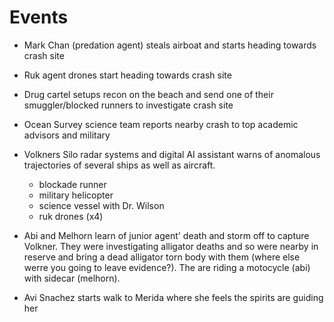 # Events

- Mark Chan (predation agent) steals airboat and starts heading towards crash site

- Ruk agent drones start heading towards crash site

- Drug cartel setups recon on the beach and send one of their smuggler/blocked runners to investigate crash site

- Ocean Survey science team reports nearby crash to top academic advisors and military 

- Volkners Silo radar systems and digital AI assistant warns of anomalous trajectories of several ships as well as aircraft.
  - blockade runner
  - military helicopter
  - science vessel with Dr. Wilson
  - ruk drones (x4)

- Abi and Melhorn learn of junior agent' death and storm off to capture Volkner. They were investigating alligator deaths and so were nearby in reserve and bring a dead alligator torn body with them (where else werre you going to leave evidence?). The are riding a motocycle (abi) with sidecar (melhorn).

- Avi Snachez starts walk to Merida where she feels the spirits are guiding her

